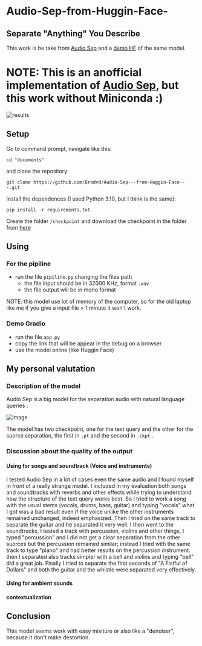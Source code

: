 # Audio-Sep-from-Huggin-Face-
## Separate "Anything" You Describe
This work is be take from [Audio Sep](https://github.com/Audio-AGI/AudioSep) and a [demo HF](https://huggingface.co/spaces/Suniilkumaar/AudioSep) of the same model.
# NOTE: This is an anofficial implementation of [Audio Sep](https://github.com/Audio-AGI/AudioSep), but this work without Miniconda :)

![results](https://github.com/user-attachments/assets/b4b82f04-8cbe-4ddb-a45e-3cdcba4d74a3)

## Setup
Go to command prompt, navigate like this:
```shell
cd "documents"
```
and clone the repository:
```shell
git clone https://github.com/Brodvd/Audio-Sep---from-Huggin-Face---.git
```
Install the dependences (I used Python 3.10, but I think is the same):
```shell
pip install -r requirements.txt 
```

Create the folder `/checkpoint` and download the checkpoint in the folder from [here](https://huggingface.co/spaces/BroDvd/AudioSep/tree/main/checkpoint)
## Using
### For the pipiline
* run the file  `pipiline.py`  changing the files path
  * the file input should be in 32000 KHz, format  `.wav`
  * the file output will be in mono format

NOTE: this model use lot of memory of the computer, so for the old laptop like me if you give a input file > 1 minute it won't work.
### Demo Gradio
* run the file  `app.py`
* copy the link that will be appear in the debug on a browser
* use the model online (like Huggin Face)
## My personal valutation
### Description of the model
Audio Sep is a big model for the separation audio with natural language queries :

![image](https://github.com/user-attachments/assets/f383bf96-5c91-4fd7-9e2e-4be340eb5f47)

The model has two checkpoint, one for the text query and the other for the suorce separation, the first in  `.pt` and the second in  `.ckpt` .
### Discussion about the quality of the output
#### Using for songs and soundtrack (Voice and instruments)
I tested Audio Sep in a lot of cases even the same audio and I found myself in front of a really strange model. I included in my evaluation both songs and soundtracks with reverbs and other effects while trying to understand how the structure of the text query works best. So I tried to work a song with the usual stems (vocals, drums, bass, guitar) and typing "vocals" what I got was a bad result even if the voice unlike the other instruments remained unchanged, indeed emphasized. Then I tried on the same track to separate the guitar and he separated it very well. I then went to the soundtracks, I tested a track with percussion, violins and other things, I typed "percussion" and I did not get a clear separation from the other suorces but the percussion remained similar; instead I tried with the same track to type "piano" and had better results on the percussion instrument. then I separated also tracks simpler with a bell and violins and typing "bell" did a great job. Finally I tried to separate the first seconds of "A Fistful of Dollars" and both the guitar and the whistle were separated very effectively.
#### Using for ambient sounds
#### contextualization
## Conclusion
This model seems work with easy mixiture or also like a "denoiser", because it don't make destortion.
